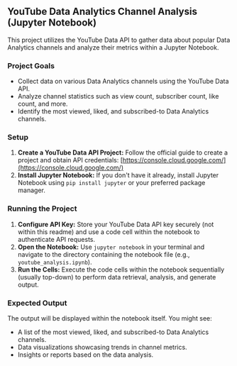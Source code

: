 ## YouTube Data Analytics Channel Analysis (Jupyter Notebook)

This project utilizes the YouTube Data API to gather data about popular Data Analytics channels and analyze their metrics within a Jupyter Notebook.

### Project Goals

*  Collect data on various Data Analytics channels using the YouTube Data API.
*  Analyze channel statistics such as view count, subscriber count, like count, and more.
*  Identify the most viewed, liked, and subscribed-to Data Analytics channels.

### Setup

1. **Create a YouTube Data API Project:** Follow the official guide to create a project and obtain API credentials: [https://console.cloud.google.com/](https://console.cloud.google.com/)
2. **Install Jupyter Notebook:** If you don't have it already, install Jupyter Notebook using `pip install jupyter` or your preferred package manager.

###  Running the Project

1. **Configure API Key:**  Store your YouTube Data API key securely (not within this readme) and use a code cell within the notebook to authenticate API requests.
2. **Open the Notebook:** Use `jupyter notebook` in your terminal and navigate to the directory containing the notebook file (e.g., `youtube_analysis.ipynb`). 
3. **Run the Cells:** Execute the code cells within the notebook sequentially (usually top-down) to perform data retrieval, analysis, and generate output.

### Expected Output

The output will be displayed within the notebook itself. You might see:

* A list of the most viewed, liked, and subscribed-to Data Analytics channels.
* Data visualizations showcasing trends in channel metrics.
* Insights or reports based on the data analysis.


